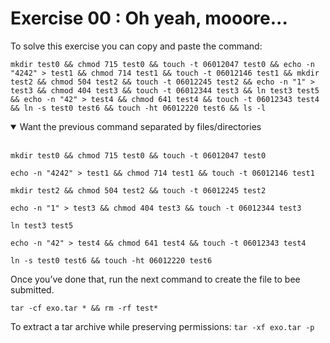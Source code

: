 # Exercise 00 : Oh yeah, mooore...
To solve this exercise you can copy and paste the command:
```shell
mkdir test0 && chmod 715 test0 && touch -t 06012047 test0 && echo -n "4242" > test1 && chmod 714 test1 && touch -t 06012146 test1 && mkdir test2 && chmod 504 test2 && touch -t 06012245 test2 && echo -n "1" > test3 && chmod 404 test3 && touch -t 06012344 test3 && ln test3 test5 && echo -n "42" > test4 && chmod 641 test4 && touch -t 06012343 test4 && ln -s test0 test6 && touch -ht 06012220 test6 && ls -l
```


<details open>
<summary>Want the previous command separated by files/directories</summary>
<br>

```shell
mkdir test0 && chmod 715 test0 && touch -t 06012047 test0
```

```shell
echo -n "4242" > test1 && chmod 714 test1 && touch -t 06012146 test1
```

```shell
mkdir test2 && chmod 504 test2 && touch -t 06012245 test2
```

```shell
echo -n "1" > test3 && chmod 404 test3 && touch -t 06012344 test3
```

```shell
ln test3 test5
```

```shell
echo -n "42" > test4 && chmod 641 test4 && touch -t 06012343 test4
```

```shell
ln -s test0 test6 && touch -ht 06012220 test6
```
</details>

Once you’ve done that, run the next command to create the file to bee submitted.
```shell
tar -cf exo.tar * && rm -rf test*
```

To extract a tar archive while preserving permissions: `tar -xf exo.tar -p`

